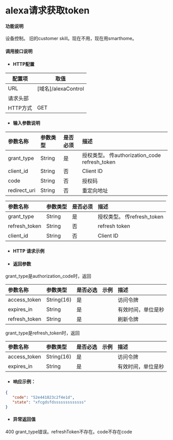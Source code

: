 # alexa请求获取token

#### 功能说明
设备控制。
旧的customer skill。现在不用，现在用smarthome。

#### 调用接口说明

* #### HTTP配置

| 配置项 | 取值 |
| --- | --- |
| URL | \[域名\]/alexaControl|
| 请求头部 | |
| HTTP方式 | GET |

* #### 输入参数说明

| 参数名称 | 参数类型 | 是否必须 | 描述 |
| :--- | :--- | :--- | :--- |
| grant_type| String | 是 | 授权类型。 传authorization_code refresh_token|
| client_id| String | 否 | Client ID|
| code| String | 否 | 授权码 |
| redirect_uri| String | 否 |重定向地址|


| 参数名称 | 参数类型 | 是否必须 | 描述 |
| :--- | :--- | :--- | :--- |
| grant_type| String | 是 | 授权类型。 传refresh_token|
| refresh_token| String | 否 |refresh token|
| client_id| String | 否 | Client ID|







* #### HTTP 请求示例


* #### 返回参数
grant_type是authorization_code时，返回

| 参数名称 | 参数类型 | 是否必选 | 示例 | 描述 |
| :--- | :--- | :--- | :--- | :--- |
| access_token| String\(16\) | 是 | | 访问令牌 |
| expires_in| String | 是 |  | 有效时间，单位是秒 |
| refresh_token| String | 是 |  | 刷新令牌 |

grant_type是refresh_token时，返回

| 参数名称 | 参数类型 | 是否必选 | 示例 | 描述 |
| :--- | :--- | :--- | :--- | :--- |
| access_token| String\(16\) | 是 | | 访问令牌 |
| expires_in| String | 是 |  | 有效时间，单位是秒 |




* #### 响应示例：

 ```json
 {
    "code": "52e441823c2f4e1d",
    "state": "xfcgdsfdsssssssssssss"
}
 ```

* #### 异常返回值
400 grant_type错误。refreshToken不存在。code不存在code
  



